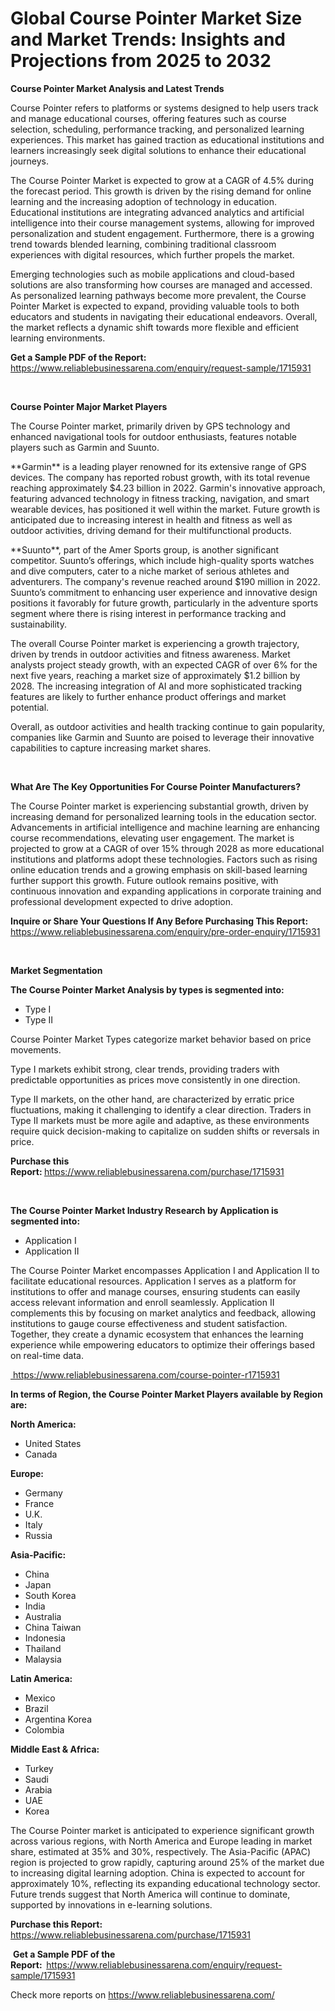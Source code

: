 <p><h1>Global Course Pointer Market Size and Market Trends: Insights and Projections from 2025 to 2032</h1></p><p><strong>Course Pointer Market Analysis and Latest Trends</strong></p>
<p><p>Course Pointer refers to platforms or systems designed to help users track and manage educational courses, offering features such as course selection, scheduling, performance tracking, and personalized learning experiences. This market has gained traction as educational institutions and learners increasingly seek digital solutions to enhance their educational journeys.</p><p>The Course Pointer Market is expected to grow at a CAGR of 4.5% during the forecast period. This growth is driven by the rising demand for online learning and the increasing adoption of technology in education. Educational institutions are integrating advanced analytics and artificial intelligence into their course management systems, allowing for improved personalization and student engagement. Furthermore, there is a growing trend towards blended learning, combining traditional classroom experiences with digital resources, which further propels the market.</p><p>Emerging technologies such as mobile applications and cloud-based solutions are also transforming how courses are managed and accessed. As personalized learning pathways become more prevalent, the Course Pointer Market is expected to expand, providing valuable tools to both educators and students in navigating their educational endeavors. Overall, the market reflects a dynamic shift towards more flexible and efficient learning environments.</p></p>
<p><strong>Get a Sample PDF of the Report:&nbsp;</strong> <a href="https://www.reliablebusinessarena.com/enquiry/request-sample/1715931?utm_campaign=1912&utm_medium=2&utm_source=Github&utm_content=ia&utm_term=12012025&utm_id=course-pointer">https://www.reliablebusinessarena.com/enquiry/request-sample/1715931</a></p>
<p>&nbsp;</p>
<p><strong>Course Pointer Major Market Players</strong></p>
<p><p>The Course Pointer market, primarily driven by GPS technology and enhanced navigational tools for outdoor enthusiasts, features notable players such as Garmin and Suunto. </p><p>**Garmin** is a leading player renowned for its extensive range of GPS devices. The company has reported robust growth, with its total revenue reaching approximately $4.23 billion in 2022. Garmin's innovative approach, featuring advanced technology in fitness tracking, navigation, and smart wearable devices, has positioned it well within the market. Future growth is anticipated due to increasing interest in health and fitness as well as outdoor activities, driving demand for their multifunctional products.</p><p>**Suunto**, part of the Amer Sports group, is another significant competitor. Suunto’s offerings, which include high-quality sports watches and dive computers, cater to a niche market of serious athletes and adventurers. The company's revenue reached around $190 million in 2022. Suunto’s commitment to enhancing user experience and innovative design positions it favorably for future growth, particularly in the adventure sports segment where there is rising interest in performance tracking and sustainability.</p><p>The overall Course Pointer market is experiencing a growth trajectory, driven by trends in outdoor activities and fitness awareness. Market analysts project steady growth, with an expected CAGR of over 6% for the next five years, reaching a market size of approximately $1.2 billion by 2028. The increasing integration of AI and more sophisticated tracking features are likely to further enhance product offerings and market potential.</p><p>Overall, as outdoor activities and health tracking continue to gain popularity, companies like Garmin and Suunto are poised to leverage their innovative capabilities to capture increasing market shares.</p></p>
<p>&nbsp;</p>
<p><strong>What Are The Key Opportunities For Course Pointer Manufacturers?</strong></p>
<p><p>The Course Pointer market is experiencing substantial growth, driven by increasing demand for personalized learning tools in the education sector. Advancements in artificial intelligence and machine learning are enhancing course recommendations, elevating user engagement. The market is projected to grow at a CAGR of over 15% through 2028 as more educational institutions and platforms adopt these technologies. Factors such as rising online education trends and a growing emphasis on skill-based learning further support this growth. Future outlook remains positive, with continuous innovation and expanding applications in corporate training and professional development expected to drive adoption.</p></p>
<p><strong>Inquire or Share Your Questions If Any Before Purchasing This Report:</strong> <a href="https://www.reliablebusinessarena.com/enquiry/pre-order-enquiry/1715931?utm_campaign=1912&utm_medium=2&utm_source=Github&utm_content=ia&utm_term=12012025&utm_id=course-pointer">https://www.reliablebusinessarena.com/enquiry/pre-order-enquiry/1715931</a></p>
<p>&nbsp;</p>
<p><strong>Market Segmentation</strong></p>
<p><strong>The Course Pointer Market Analysis by types is segmented into:</strong></p>
<p><ul><li>Type I</li><li>Type II</li></ul></p>
<p><p>Course Pointer Market Types categorize market behavior based on price movements. </p><p>Type I markets exhibit strong, clear trends, providing traders with predictable opportunities as prices move consistently in one direction. </p><p>Type II markets, on the other hand, are characterized by erratic price fluctuations, making it challenging to identify a clear direction. Traders in Type II markets must be more agile and adaptive, as these environments require quick decision-making to capitalize on sudden shifts or reversals in price.</p></p>
<p><strong>Purchase this Report:&nbsp;</strong><a href="https://www.reliablebusinessarena.com/purchase/1715931?utm_campaign=1912&utm_medium=2&utm_source=Github&utm_content=ia&utm_term=12012025&utm_id=course-pointer">https://www.reliablebusinessarena.com/purchase/1715931</a></p>
<p>&nbsp;</p>
<p><strong>The Course Pointer Market Industry Research by Application is segmented into:</strong></p>
<p><ul><li>Application I</li><li>Application II</li></ul></p>
<p><p>The Course Pointer Market encompasses Application I and Application II to facilitate educational resources. Application I serves as a platform for institutions to offer and manage courses, ensuring students can easily access relevant information and enroll seamlessly. Application II complements this by focusing on market analytics and feedback, allowing institutions to gauge course effectiveness and student satisfaction. Together, they create a dynamic ecosystem that enhances the learning experience while empowering educators to optimize their offerings based on real-time data.</p></p>
<p><a href="https://www.reliablebusinessarena.com/course-pointer-r1715931?utm_campaign=1912&utm_medium=2&utm_source=Github&utm_content=ia&utm_term=12012025&utm_id=course-pointer">&nbsp;https://www.reliablebusinessarena.com/course-pointer-r1715931</a></p>
<p><strong>In terms of Region, the Course Pointer Market Players available by Region are:</strong></p>
<p>
    <p> <strong> North America: </strong>
        <ul>
            <li>United States</li>
            <li>Canada</li>
        </ul>
        </p> 
    <p> <strong> Europe: </strong>
        <ul>
            <li>Germany</li>
            <li>France</li>
            <li>U.K.</li>
            <li>Italy</li>
            <li>Russia</li>
        </ul>
        </p> 
    <p> <strong> Asia-Pacific: </strong>
        <ul>
            <li>China</li>
            <li>Japan</li>
            <li>South Korea</li>
            <li>India</li>
            <li>Australia</li>
            <li>China Taiwan</li>
            <li>Indonesia</li>
            <li>Thailand</li>
            <li>Malaysia</li>
        </ul>
        </p> 
    <p> <strong> Latin America: </strong>
        <ul>
            <li>Mexico</li>
            <li>Brazil</li>
            <li>Argentina Korea</li>
            <li>Colombia</li>
        </ul>
        </p> 
    <p> <strong> Middle East & Africa: </strong>
        <ul>
            <li>Turkey</li>
            <li>Saudi</li>
            <li>Arabia</li>
            <li>UAE</li>
            <li>Korea</li>
        </ul>
    </p>
    </p>
<p><p>The Course Pointer market is anticipated to experience significant growth across various regions, with North America and Europe leading in market share, estimated at 35% and 30%, respectively. The Asia-Pacific (APAC) region is projected to grow rapidly, capturing around 25% of the market due to increasing digital learning adoption. China is expected to account for approximately 10%, reflecting its expanding educational technology sector. Future trends suggest that North America will continue to dominate, supported by innovations in e-learning solutions.</p></p>
<p><strong>Purchase this Report: </strong><a href="https://www.reliablebusinessarena.com/purchase/1715931?utm_campaign=1912&utm_medium=2&utm_source=Github&utm_content=ia&utm_term=12012025&utm_id=course-pointer">https://www.reliablebusinessarena.com/purchase/1715931</a></p>
<p>&nbsp;<strong>Get a Sample PDF of the Report:&nbsp;&nbsp;</strong><a href="https://www.reliablebusinessarena.com/enquiry/request-sample/1715931?utm_campaign=1912&utm_medium=2&utm_source=Github&utm_content=ia&utm_term=12012025&utm_id=course-pointer">https://www.reliablebusinessarena.com/enquiry/request-sample/1715931</a></p>
<p><strong></strong></p>
<p>Check more reports on <a href="https://www.reliablebusinessarena.com/?utm_campaign=1912&utm_medium=2&utm_source=Github&utm_content=ia&utm_term=12012025&utm_id=course-pointer">https://www.reliablebusinessarena.com/</a></p>